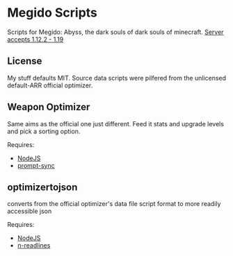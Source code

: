 # Megido Scripts

Scripts for Megido: Abyss, the dark souls of dark souls of minecraft. [Server accepts 1.12.2 - 1.19](minecraft://play.megido.xyz)

## License

My stuff defaults MIT. Source data scripts were pilfered from the unlicensed default-ARR official optimizer.

## Weapon Optimizer

Same aims as the official one just different. Feed it stats and upgrade levels and pick a sorting option.

Requires:

* [NodeJS](https://nodejs.org/)
* [prompt-sync](https://www.npmjs.com/package/prompt-sync)

## optimizertojson

converts from the official optimizer's data file script format to more readily accessible json

Requires:

* [NodeJS](https://nodejs.org/)
* [n-readlines](https://www.npmjs.com/package/n-readlines)
